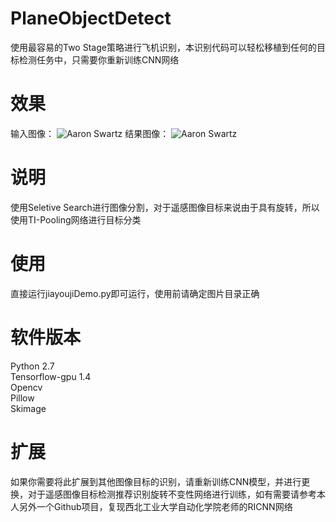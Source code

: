 # PlaneObjectDetect
使用最容易的Two Stage策略进行飞机识别，本识别代码可以轻松移植到任何的目标检测任务中，只需要你重新训练CNN网络
# 效果
输入图像：
![Aaron Swartz](https://raw.githubusercontent.com/jiangruoqiao/PlaneObjectDetect/master/ObjectDectectDemo/image/input.JPG)
结果图像：
![Aaron Swartz](https://raw.githubusercontent.com/jiangruoqiao/PlaneObjectDetect/master/ObjectDectectDemo/image/result.png)
# 说明
使用Seletive Search进行图像分割，对于遥感图像目标来说由于具有旋转，所以使用TI-Pooling网络进行目标分类
# 使用
直接运行jiayoujiDemo.py即可运行，使用前请确定图片目录正确
# 软件版本
Python 2.7  
Tensorflow-gpu 1.4  
Opencv  
Pillow  
Skimage
# 扩展
如果你需要将此扩展到其他图像目标的识别，请重新训练CNN模型，并进行更换，对于遥感图像目标检测推荐识别旋转不变性网络进行训练，如有需要请参考本人另外一个Github项目，复现西北工业大学自动化学院老师的RICNN网络

